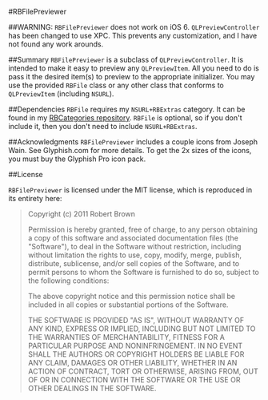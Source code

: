 #RBFilePreviewer

##WARNING:
`RBFilePreviewer` does not work on iOS 6. `QLPreviewController` has been changed to use XPC. This prevents any customization, and I have not found any work arounds.

##Summary
`RBFilePreviewer` is a subclass of `QLPreviewController`. It is intended to make it easy to preview any `QLPreviewItem`. All you need to do is pass it the desired item(s) to preview to the appropriate initializer. You may use the provided `RBFile` class or any other class that conforms to `QLPreviewItem` (including `NSURL`).

##Dependencies
`RBFile` requires my `NSURL+RBExtras` category. It can be found in my [RBCategories repository][1]. `RBFile` is optional, so if you don't include it, then you don't need to include `NSURL+RBExtras`.

##Acknowledgments
`RBFilePreviewer` includes a couple icons from Joseph Wain. See Glyphish.com for more details. To get the 2x sizes of the icons, you must buy the Glyphish Pro icon pack. 

##License

`RBFilePreviewer` is licensed under the MIT license, which is reproduced in its entirety here:

>Copyright (c) 2011 Robert Brown
>
>Permission is hereby granted, free of charge, to any person obtaining a copy
>of this software and associated documentation files (the "Software"), to deal
>in the Software without restriction, including without limitation the rights
>to use, copy, modify, merge, publish, distribute, sublicense, and/or sell
>copies of the Software, and to permit persons to whom the Software is
>furnished to do so, subject to the following conditions:
>
>The above copyright notice and this permission notice shall be included in
>all copies or substantial portions of the Software.
>
>THE SOFTWARE IS PROVIDED "AS IS", WITHOUT WARRANTY OF ANY KIND, EXPRESS OR
>IMPLIED, INCLUDING BUT NOT LIMITED TO THE WARRANTIES OF MERCHANTABILITY,
>FITNESS FOR A PARTICULAR PURPOSE AND NONINFRINGEMENT. IN NO EVENT SHALL THE
>AUTHORS OR COPYRIGHT HOLDERS BE LIABLE FOR ANY CLAIM, DAMAGES OR OTHER
>LIABILITY, WHETHER IN AN ACTION OF CONTRACT, TORT OR OTHERWISE, ARISING FROM,
>OUT OF OR IN CONNECTION WITH THE SOFTWARE OR THE USE OR OTHER DEALINGS IN
>THE SOFTWARE.

  [1]: https://github.com/rob-brown/RBCategories
